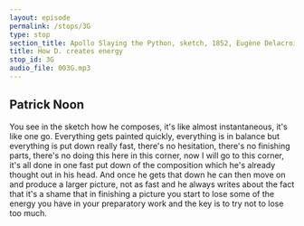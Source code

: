 ```yaml
---
layout: episode
permalink: /stops/3G
type: stop
section_title: Apollo Slaying the Python, sketch, 1852, Eugène Delacroix
title: How D. creates energy
stop_id: 3G
audio_file: 003G.mp3
---
```


## Patrick Noon

You see in the sketch how he composes, it's like almost instantaneous, it's like one go.  Everything gets painted quickly, everything is in balance but everything is put down really fast, there's no hesitation, there's no finishing parts, there's no doing this here in this corner, now I will go to this corner, it's all done in one fast put down of the composition which he's already thought out in his head.  And once he gets that down he can then move on and produce a larger picture, not as fast and he always writes about the fact that it's a shame that in finishing a picture you start to lose some of the energy you have in your preparatory work and the key is to try not to lose too much.
